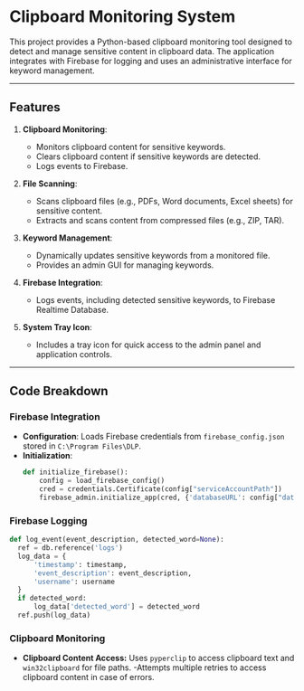# Clipboard Monitoring System

This project provides a Python-based clipboard monitoring tool designed to detect and manage sensitive content in clipboard data. The application integrates with Firebase for logging and uses an administrative interface for keyword management.

---

## Features

1. **Clipboard Monitoring**:
   - Monitors clipboard content for sensitive keywords.
   - Clears clipboard content if sensitive keywords are detected.
   - Logs events to Firebase.

2. **File Scanning**:
   - Scans clipboard files (e.g., PDFs, Word documents, Excel sheets) for sensitive content.
   - Extracts and scans content from compressed files (e.g., ZIP, TAR).

3. **Keyword Management**:
   - Dynamically updates sensitive keywords from a monitored file.
   - Provides an admin GUI for managing keywords.

4. **Firebase Integration**:
   - Logs events, including detected sensitive keywords, to Firebase Realtime Database.

5. **System Tray Icon**:
   - Includes a tray icon for quick access to the admin panel and application controls.

---

## Code Breakdown

### Firebase Integration

- **Configuration**: Loads Firebase credentials from `firebase_config.json` stored in `C:\Program Files\DLP`.
- **Initialization**:
  ```python
  def initialize_firebase():
      config = load_firebase_config()
      cred = credentials.Certificate(config["serviceAccountPath"])
      firebase_admin.initialize_app(cred, {'databaseURL': config["databaseURL"]})
### Firebase Logging
  ```python
def log_event(event_description, detected_word=None):
    ref = db.reference('logs')
    log_data = {
        'timestamp': timestamp,
        'event_description': event_description,
        'username': username 
    }
    if detected_word:
        log_data['detected_word'] = detected_word
    ref.push(log_data)
```
### Clipboard Monitoring
- **Clipboard Content Access:** Uses `pyperclip` to access clipboard text and `win32clipboard` for file paths.
-Attempts multiple retries to access clipboard content in case of errors.
